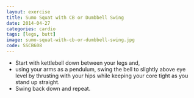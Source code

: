 ```yaml
---
layout: exercise
title: Sumo Squat with CB or Dumbbell Swing
date: 2014-04-27
categories: cardio
tags: [legs, butt]
image: sumo-squat-with-cb-or-dumbbell-swing.jpg
code: SSCB608
---
```


- Start with kettlebell down between your legs and, 
- using your arms as a pendulum, swing the bell to slightly above eye level by thrusting with your hips while keeping your core tight as you stand up straight. 
- Swing back down and repeat.
